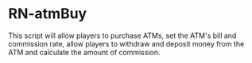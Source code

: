 # RN-atmBuy
This script will allow players to purchase ATMs, set the ATM's bill and commission rate, allow players to withdraw and deposit money from the ATM and calculate the amount of commission.
